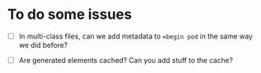 # To do some issues

* [ ] In multi-class files, can we add metadata to `=begin pod` in the same way we did before? 

* [ ] Are generated elements cached? Can you add stuff to the cache?

